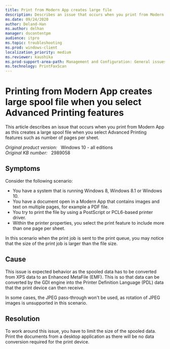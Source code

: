 ```yaml
---
title: Print from Modern App creates large file
description: Describes an issue that occurs when you print from Modern App as this creates a large spool file when you select Advanced Printing features such as number of pages per sheet.
ms.date: 09/24/2020
author: Deland-Han 
ms.author: delhan
manager: dscontentpm
audience: itpro
ms.topic: troubleshooting
ms.prod: windows-client
localization_priority: medium
ms.reviewer: kaushika
ms.prod-support-area-path: Management and Configuration: General issues
ms.technology: PrintFaxScan
---
```

# Printing from Modern App creates large spool file when you select Advanced Printing features

This article describes an issue that occurs when you print from Modern App as this creates a large spool file when you select Advanced Printing features such as number of pages per sheet.

_Original product version:_ &nbsp; Windows 10 - all editions  
_Original KB number:_ &nbsp; 2989058

## Symptoms

Consider the following scenario:

- You have a system that is running Windows 8, Windows 8.1 or Windows 10.
- You have a document open in a Modern App that contains images and text on multiple pages, for example a PDF file.
- You try to print the file by using a PostScript or PCL6-based printer driver.
- Within the printer properties, you select the print feature to include more than one page per sheet.

In this scenario when the print job is sent to the print queue, you may notice that the size of the print job is larger than the file size.

## Cause

This issue is expected behavior as the spooled data has to be converted from XPS data to an Enhanced MetaFile (EMF). This is so that data can be converted by the GDI engine into the Printer Definition Language (PDL) data that the print device can then receive.

In some cases, the JPEG pass-through won't be used, as rotation of JPEG images is unsupported in this scenario.

## Resolution

To work around this issue, you have to limit the size of the spooled data. Print the documents from a desktop application as there will be no data conversion required for the print device.
